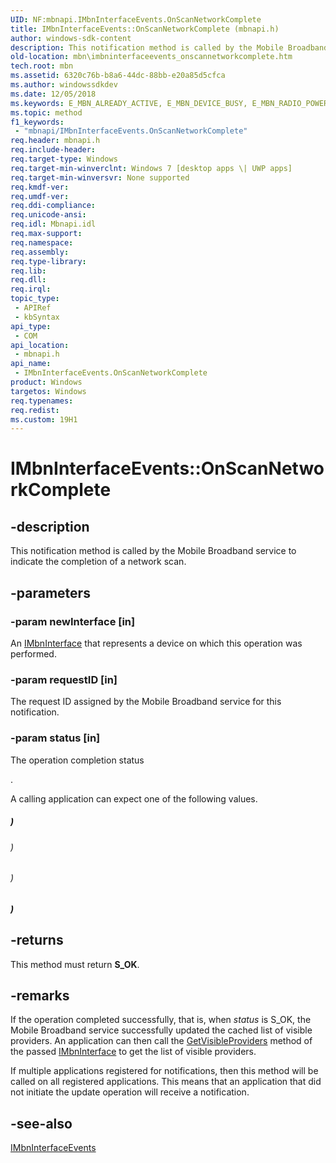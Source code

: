 ```yaml
---
UID: NF:mbnapi.IMbnInterfaceEvents.OnScanNetworkComplete
title: IMbnInterfaceEvents::OnScanNetworkComplete (mbnapi.h)
author: windows-sdk-content
description: This notification method is called by the Mobile Broadband service to indicate the completion of a network scan.
old-location: mbn\imbninterfaceevents_onscannetworkcomplete.htm
tech.root: mbn
ms.assetid: 6320c76b-b8a6-44dc-88bb-e20a85d5cfca
ms.author: windowssdkdev
ms.date: 12/05/2018
ms.keywords: E_MBN_ALREADY_ACTIVE, E_MBN_DEVICE_BUSY, E_MBN_RADIO_POWER_OFF, IMbnInterfaceEvents interface [Microsoft Broadband Networks],OnScanNetworkComplete method, IMbnInterfaceEvents.OnScanNetworkComplete, IMbnInterfaceEvents::OnScanNetworkComplete, OnScanNetworkComplete, OnScanNetworkComplete method [Microsoft Broadband Networks], OnScanNetworkComplete method [Microsoft Broadband Networks],IMbnInterfaceEvents interface, S_OK, mbn.imbninterfaceevents_onscannetworkcomplete, mbnapi/IMbnInterfaceEvents::OnScanNetworkComplete
ms.topic: method
f1_keywords: 
 - "mbnapi/IMbnInterfaceEvents.OnScanNetworkComplete"
req.header: mbnapi.h
req.include-header: 
req.target-type: Windows
req.target-min-winverclnt: Windows 7 [desktop apps \| UWP apps]
req.target-min-winversvr: None supported
req.kmdf-ver: 
req.umdf-ver: 
req.ddi-compliance: 
req.unicode-ansi: 
req.idl: Mbnapi.idl
req.max-support: 
req.namespace: 
req.assembly: 
req.type-library: 
req.lib: 
req.dll: 
req.irql: 
topic_type:
 - APIRef
 - kbSyntax
api_type:
 - COM
api_location:
 - mbnapi.h
api_name:
 - IMbnInterfaceEvents.OnScanNetworkComplete
product: Windows
targetos: Windows
req.typenames: 
req.redist: 
ms.custom: 19H1
---
```


# IMbnInterfaceEvents::OnScanNetworkComplete


## -description


This notification method is called by the Mobile Broadband service to indicate the completion of a network scan.


## -parameters




### -param newInterface [in]

An <a href="https://docs.microsoft.com/windows/desktop/api/mbnapi/nn-mbnapi-imbninterface">IMbnInterface</a> that represents a device on which this operation was performed.


### -param requestID [in]

The request ID assigned by the Mobile Broadband service for this notification.


### -param status [in]

The operation completion status

.

A calling application can expect one of the following values.



##### )



###### )



###### )



##### )


## -returns



This method must return <b>S_OK</b>.




## -remarks



If the operation completed successfully, that is, when <i>status</i> is  S_OK,  the Mobile Broadband service successfully updated the cached list of visible providers.  An application can then call the <a href="https://docs.microsoft.com/windows/desktop/api/mbnapi/nf-mbnapi-imbninterface-getvisibleproviders">GetVisibleProviders</a> method of the passed <a href="https://docs.microsoft.com/windows/desktop/api/mbnapi/nn-mbnapi-imbninterface">IMbnInterface</a> to get the list of visible providers.

If multiple applications registered for notifications, then this method will be called on all registered applications. This means that an application that did not initiate the update operation will receive a notification.




## -see-also




<a href="https://docs.microsoft.com/windows/desktop/api/mbnapi/nn-mbnapi-imbninterfaceevents">IMbnInterfaceEvents</a>
 

 

